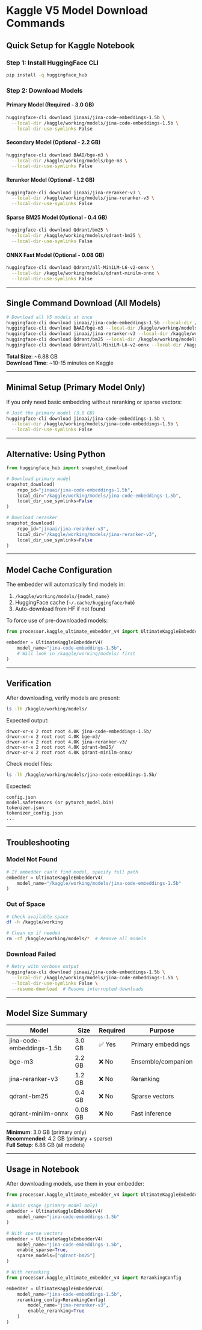 # Kaggle V5 Model Download Commands

## Quick Setup for Kaggle Notebook

### Step 1: Install HuggingFace CLI
```bash
pip install -q huggingface_hub
```

### Step 2: Download Models

#### Primary Model (Required - 3.0 GB)
```bash
huggingface-cli download jinaai/jina-code-embeddings-1.5b \
  --local-dir /kaggle/working/models/jina-code-embeddings-1.5b \
  --local-dir-use-symlinks False
```

#### Secondary Model (Optional - 2.2 GB)
```bash
huggingface-cli download BAAI/bge-m3 \
  --local-dir /kaggle/working/models/bge-m3 \
  --local-dir-use-symlinks False
```

#### Reranker Model (Optional - 1.2 GB)
```bash
huggingface-cli download jinaai/jina-reranker-v3 \
  --local-dir /kaggle/working/models/jina-reranker-v3 \
  --local-dir-use-symlinks False
```

#### Sparse BM25 Model (Optional - 0.4 GB)
```bash
huggingface-cli download Qdrant/bm25 \
  --local-dir /kaggle/working/models/qdrant-bm25 \
  --local-dir-use-symlinks False
```

#### ONNX Fast Model (Optional - 0.08 GB)
```bash
huggingface-cli download Qdrant/all-MiniLM-L6-v2-onnx \
  --local-dir /kaggle/working/models/qdrant-minilm-onnx \
  --local-dir-use-symlinks False
```

---

## Single Command Download (All Models)

```bash
# Download all V5 models at once
huggingface-cli download jinaai/jina-code-embeddings-1.5b --local-dir /kaggle/working/models/jina-code-embeddings-1.5b --local-dir-use-symlinks False && \
huggingface-cli download BAAI/bge-m3 --local-dir /kaggle/working/models/bge-m3 --local-dir-use-symlinks False && \
huggingface-cli download jinaai/jina-reranker-v3 --local-dir /kaggle/working/models/jina-reranker-v3 --local-dir-use-symlinks False && \
huggingface-cli download Qdrant/bm25 --local-dir /kaggle/working/models/qdrant-bm25 --local-dir-use-symlinks False && \
huggingface-cli download Qdrant/all-MiniLM-L6-v2-onnx --local-dir /kaggle/working/models/qdrant-minilm-onnx --local-dir-use-symlinks False
```

**Total Size**: ~6.88 GB  
**Download Time**: ~10-15 minutes on Kaggle

---

## Minimal Setup (Primary Model Only)

If you only need basic embedding without reranking or sparse vectors:

```bash
# Just the primary model (3.0 GB)
huggingface-cli download jinaai/jina-code-embeddings-1.5b \
  --local-dir /kaggle/working/models/jina-code-embeddings-1.5b \
  --local-dir-use-symlinks False
```

---

## Alternative: Using Python

```python
from huggingface_hub import snapshot_download

# Download primary model
snapshot_download(
    repo_id="jinaai/jina-code-embeddings-1.5b",
    local_dir="/kaggle/working/models/jina-code-embeddings-1.5b",
    local_dir_use_symlinks=False
)

# Download reranker
snapshot_download(
    repo_id="jinaai/jina-reranker-v3",
    local_dir="/kaggle/working/models/jina-reranker-v3",
    local_dir_use_symlinks=False
)
```

---

## Model Cache Configuration

The embedder will automatically find models in:
1. `/kaggle/working/models/{model_name}`
2. HuggingFace cache (`~/.cache/huggingface/hub`)
3. Auto-download from HF if not found

To force use of pre-downloaded models:

```python
from processor.kaggle_ultimate_embedder_v4 import UltimateKaggleEmbedderV4

embedder = UltimateKaggleEmbedderV4(
    model_name="jina-code-embeddings-1.5b",
    # Will look in /kaggle/working/models/ first
)
```

---

## Verification

After downloading, verify models are present:

```bash
ls -lh /kaggle/working/models/
```

Expected output:
```
drwxr-xr-x 2 root root 4.0K jina-code-embeddings-1.5b/
drwxr-xr-x 2 root root 4.0K bge-m3/
drwxr-xr-x 2 root root 4.0K jina-reranker-v3/
drwxr-xr-x 2 root root 4.0K qdrant-bm25/
drwxr-xr-x 2 root root 4.0K qdrant-minilm-onnx/
```

Check model files:
```bash
ls -lh /kaggle/working/models/jina-code-embeddings-1.5b/
```

Expected:
```
config.json
model.safetensors (or pytorch_model.bin)
tokenizer.json
tokenizer_config.json
...
```

---

## Troubleshooting

### Model Not Found
```python
# If embedder can't find model, specify full path
embedder = UltimateKaggleEmbedderV4(
    model_name="/kaggle/working/models/jina-code-embeddings-1.5b"
)
```

### Out of Space
```bash
# Check available space
df -h /kaggle/working

# Clean up if needed
rm -rf /kaggle/working/models/*  # Remove all models
```

### Download Failed
```bash
# Retry with verbose output
huggingface-cli download jinaai/jina-code-embeddings-1.5b \
  --local-dir /kaggle/working/models/jina-code-embeddings-1.5b \
  --local-dir-use-symlinks False \
  --resume-download  # Resume interrupted downloads
```

---

## Model Size Summary

| Model | Size | Required | Purpose |
|-------|------|----------|---------|
| jina-code-embeddings-1.5b | 3.0 GB | ✅ Yes | Primary embeddings |
| bge-m3 | 2.2 GB | ❌ No | Ensemble/companion |
| jina-reranker-v3 | 1.2 GB | ❌ No | Reranking |
| qdrant-bm25 | 0.4 GB | ❌ No | Sparse vectors |
| qdrant-minilm-onnx | 0.08 GB | ❌ No | Fast inference |

**Minimum**: 3.0 GB (primary only)  
**Recommended**: 4.2 GB (primary + sparse)  
**Full Setup**: 6.88 GB (all models)

---

## Usage in Notebook

After downloading models, use them in your embedder:

```python
from processor.kaggle_ultimate_embedder_v4 import UltimateKaggleEmbedderV4

# Basic usage (primary model only)
embedder = UltimateKaggleEmbedderV4(
    model_name="jina-code-embeddings-1.5b"
)

# With sparse vectors
embedder = UltimateKaggleEmbedderV4(
    model_name="jina-code-embeddings-1.5b",
    enable_sparse=True,
    sparse_models=["qdrant-bm25"]
)

# With reranking
from processor.kaggle_ultimate_embedder_v4 import RerankingConfig

embedder = UltimateKaggleEmbedderV4(
    model_name="jina-code-embeddings-1.5b",
    reranking_config=RerankingConfig(
        model_name="jina-reranker-v3",
        enable_reranking=True
    )
)